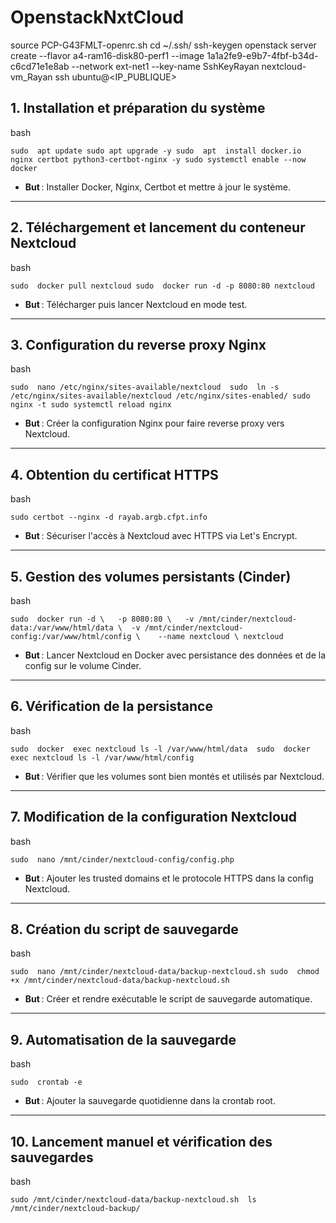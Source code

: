 # OpenstackNxtCloud


source PCP-G43FMLT-openrc.sh
cd ~/.ssh/
ssh-keygen
openstack server create --flavor a4-ram16-disk80-perf1 --image 1a1a2fe9-e9b7-4fbf-b34d-c6cd71e1e8ab --network ext-net1 --key-name SshKeyRayan nextcloud-vm_Rayan
ssh ubuntu@<IP_PUBLIQUE>

1\. **Installation et préparation du système**
----------------------------------------------

bash

`
sudo  apt update
sudo apt upgrade -y
sudo  apt  install docker.io nginx certbot python3-certbot-nginx -y
sudo systemctl enable --now docker  `

- **But** : Installer Docker, Nginx, Certbot et mettre à jour le système.

* * * * *

2\. **Téléchargement et lancement du conteneur Nextcloud**
----------------------------------------------------------

bash

`sudo  docker pull nextcloud sudo  docker run -d -p 8080:80 nextcloud `

-   **But** : Télécharger puis lancer Nextcloud en mode test.

* * * * *

3\. **Configuration du reverse proxy Nginx**
--------------------------------------------

bash

`
sudo  nano /etc/nginx/sites-available/nextcloud 
sudo  ln -s /etc/nginx/sites-available/nextcloud /etc/nginx/sites-enabled/
sudo nginx -t sudo systemctl reload nginx `

-   **But** : Créer la configuration Nginx pour faire reverse proxy vers Nextcloud.

* * * * *

4\. **Obtention du certificat HTTPS**
-------------------------------------

bash

`sudo certbot --nginx -d rayab.argb.cfpt.info `

-   **But** : Sécuriser l'accès à Nextcloud avec HTTPS via Let's Encrypt.

* * * * *

5\. **Gestion des volumes persistants (Cinder)**
------------------------------------------------

bash

`sudo  docker run -d \   -p 8080:80 \  
-v /mnt/cinder/nextcloud-data:/var/www/html/data \ 
-v /mnt/cinder/nextcloud-config:/var/www/html/config \   
--name nextcloud \
nextcloud `

-   **But** : Lancer Nextcloud en Docker avec persistance des données et de la config sur le volume Cinder.

* * * * *

6\. **Vérification de la persistance**
--------------------------------------

bash

`sudo  docker  exec nextcloud ls -l /var/www/html/data 
 sudo  docker  exec nextcloud ls -l /var/www/html/config `

-   **But** : Vérifier que les volumes sont bien montés et utilisés par Nextcloud.

* * * * *

7\. **Modification de la configuration Nextcloud**
--------------------------------------------------

bash

`sudo  nano /mnt/cinder/nextcloud-config/config.php `

-   **But** : Ajouter les trusted domains et le protocole HTTPS dans la config Nextcloud.

* * * * *

8\. **Création du script de sauvegarde**
----------------------------------------

bash

`sudo  nano /mnt/cinder/nextcloud-data/backup-nextcloud.sh
 sudo  chmod +x /mnt/cinder/nextcloud-data/backup-nextcloud.sh `

-   **But** : Créer et rendre exécutable le script de sauvegarde automatique.

* * * * *

9\. **Automatisation de la sauvegarde**
---------------------------------------

bash

`sudo  crontab -e `

-   **But** : Ajouter la sauvegarde quotidienne dans la crontab root.

* * * * *

10\. **Lancement manuel et vérification des sauvegardes**
---------------------------------------------------------

bash

`sudo /mnt/cinder/nextcloud-data/backup-nextcloud.sh 
 ls /mnt/cinder/nextcloud-backup/`
